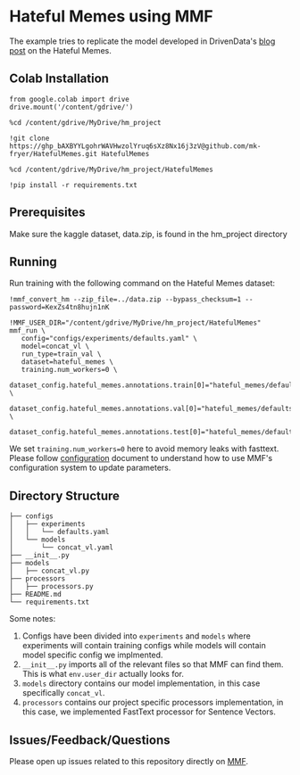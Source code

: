 # Hateful Memes using MMF

The example tries to replicate the model developed in DrivenData's [blog post](https://www.drivendata.co/blog/hateful-memes-benchmark/) on the Hateful Memes.

## Colab Installation

```
from google.colab import drive
drive.mount('/content/gdrive/')
```
```
%cd /content/gdrive/MyDrive/hm_project
```


```
!git clone https://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@github.com/mk-fryer/HatefulMemes.git HatefulMemes
```


```
%cd /content/gdrive/MyDrive/hm_project/HatefulMemes
```

```
!pip install -r requirements.txt
```




## Prerequisites

Make sure the kaggle dataset, data.zip, is found in the hm_project directory

## Running

Run training with the following command on the Hateful Memes dataset:

```
!mmf_convert_hm --zip_file=../data.zip --bypass_checksum=1 --password=KexZs4tn8hujn1nK
```

```
!MMF_USER_DIR="/content/gdrive/MyDrive/hm_project/HatefulMemes" mmf_run \
   config="configs/experiments/defaults.yaml" \
   model=concat_vl \
   run_type=train_val \
   dataset=hateful_memes \
   training.num_workers=0 \
   dataset_config.hateful_memes.annotations.train[0]="hateful_memes/defaults/annotations/train.jsonl" \
   dataset_config.hateful_memes.annotations.val[0]="hateful_memes/defaults/annotations/dev.jsonl" \
   dataset_config.hateful_memes.annotations.test[0]="hateful_memes/defaults/annotations/test.jsonl"
```

We set `training.num_workers=0` here to avoid memory leaks with fasttext.
Please follow [configuration](https://mmf.readthedocs.io/en/latest/notes/configuration_system.html) document to understand how to use MMF's configuration system to update parameters.

## Directory Structure

```
├── configs
│   ├── experiments
│   │   └── defaults.yaml
│   └── models
│       └── concat_vl.yaml
├── __init__.py
├── models
│   ├── concat_vl.py
├── processors
│   ├── processors.py
├── README.md
└── requirements.txt
```

Some notes:

1. Configs have been divided into `experiments` and `models` where experiments will contain training configs while models will contain model specific config we implmented.
2. `__init__.py` imports all of the relevant files so that MMF can find them. This is what `env.user_dir` actually looks for.
3. `models` directory contains our model implementation, in this case specifically `concat_vl`.
4. `processors` contains our project specific processors implementation, in this case, we implemented FastText processor for Sentence Vectors.

## Issues/Feedback/Questions

Please open up issues related to this repository directly on [MMF](https://github.com/facebookresearch/mmf/issues/new/choose).


